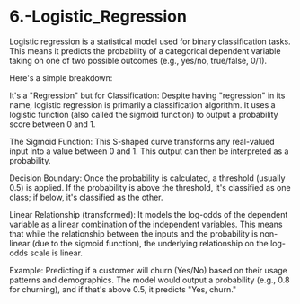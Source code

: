 # 6.-Logistic_Regression

Logistic regression is a statistical model used for binary classification tasks. This means it predicts the probability of a categorical dependent variable taking on one of two possible outcomes (e.g., yes/no, true/false, 0/1).

Here's a simple breakdown:

It's a "Regression" but for Classification: Despite having "regression" in its name, logistic regression is primarily a classification algorithm. It uses a logistic function (also called the sigmoid function) to output a probability score between 0 and 1.

The Sigmoid Function: This S-shaped curve transforms any real-valued input into a value between 0 and 1. This output can then be interpreted as a probability.

Decision Boundary: Once the probability is calculated, a threshold (usually 0.5) is applied. If the probability is above the threshold, it's classified as one class; if below, it's classified as the other.

Linear Relationship (transformed): It models the log-odds of the dependent variable as a linear combination of the independent variables. This means that while the relationship between the inputs and the probability is non-linear (due to the sigmoid function), the underlying relationship on the log-odds scale is linear.

Example: Predicting if a customer will churn (Yes/No) based on their usage patterns and demographics. The model would output a probability (e.g., 0.8 for churning), and if that's above 0.5, it predicts "Yes, churn."
